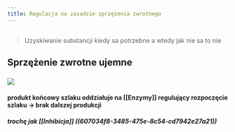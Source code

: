 ```yaml
---
title: Regulacja na zasadzie sprzężenia zwrotnego
---
```


##
> Uzyskiwanie substancji kiedy sa potrzebne a wtedy jak nie sa to nie
## **Sprzężenie zwrotne ujemne**
### ![](https://media.discordapp.net/attachments/738092871021756817/831114805283913728/unknown.png?width=720&height=245)
#### **produkt końcowy** szlaku oddziałuje na [[Enzymy]] regulujący rozpoczęcie szlaku → brak dalszej produkcji
##### trochę jak [[Inhibicja]] ((607034f8-3485-475e-8c54-cd7942e27a21))
